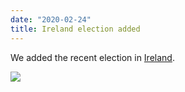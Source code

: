 ```yaml
---
date: "2020-02-24"
title: Ireland election added
---
```


We added the recent election in [Ireland](http://www.parlgov.org/explore/irl/election/2020-02-08/).

![](/images/parliament-germany.jpg)
